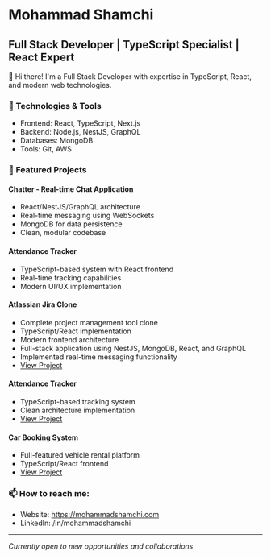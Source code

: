 # Mohammad Shamchi

## Full Stack Developer | TypeScript Specialist | React Expert

👋 Hi there! I'm a Full Stack Developer with expertise in TypeScript, React, and modern web technologies.

### 🔧 Technologies & Tools

- Frontend: React, TypeScript, Next.js
- Backend: Node.js, NestJS, GraphQL
- Databases: MongoDB
- Tools: Git, AWS

### 🚀 Featured Projects

#### Chatter - Real-time Chat Application
- React/NestJS/GraphQL architecture
- Real-time messaging using WebSockets
- MongoDB for data persistence
- Clean, modular codebase

#### Attendance Tracker
- TypeScript-based system with React frontend
- Real-time tracking capabilities
- Modern UI/UX implementation

#### Atlassian Jira Clone
- Complete project management tool clone
- TypeScript/React implementation
- Modern frontend architecture
- Full-stack application using NestJS, MongoDB, React, and GraphQL
- Implemented real-time messaging functionality
- [View Project](link-to-project)

#### Attendance Tracker
- TypeScript-based tracking system
- Clean architecture implementation
- [View Project](link-to-project)

#### Car Booking System
- Full-featured vehicle rental platform
- TypeScript/React frontend
- [View Project](link-to-project)

### 📫 How to reach me:
- Website: https://mohammadshamchi.com
- LinkedIn: /in/mohammadshamchi

---
*Currently open to new opportunities and collaborations*
